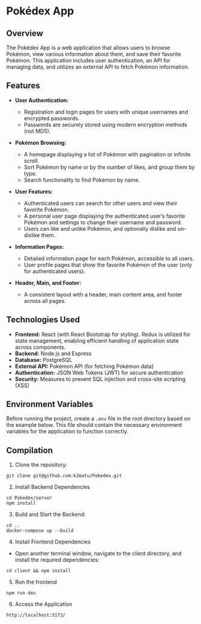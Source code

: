 # Pokédex App

## Overview
The Pokédex App is a web application that allows users to browse Pokémon, view various information about them, and save their favorite Pokémon. This application includes user authentication, an API for managing data, and utilizes an external API to fetch Pokémon information.

## Features
- **User Authentication:**
  - Registration and login pages for users with unique usernames and encrypted passwords.
  - Passwords are securely stored using modern encryption methods (not MD5).

- **Pokémon Browsing:**
  - A homepage displaying a list of Pokémon with pagination or infinite scroll.
  - Sort Pokémon by name or by the number of likes, and group them by type.
  - Search functionality to find Pokémon by name.

- **User Features:**
  - Authenticated users can search for other users and view their favorite Pokémon.
  - A personal user page displaying the authenticated user’s favorite Pokémon and settings to change their username and password.
  - Users can like and unlike Pokémon, and optionally dislike and un-dislike them.

- **Information Pages:**
  - Detailed information page for each Pokémon, accessible to all users.
  - User profile pages that show the favorite Pokémon of the user (only for authenticated users).

- **Header, Main, and Footer:**
  - A consistent layout with a header, main content area, and footer across all pages.

## Technologies Used
- **Frontend:** React (with React Bootstrap for styling). Redux is utilized for state management, enabling efficient handling of application state across components.
- **Backend:** Node.js and Express
- **Database:** PostgreSQL
- **External API:** Pokémon API (for fetching Pokémon data)
- **Authentication:** JSON Web Tokens (JWT) for secure authentication
- **Security:** Measures to prevent SQL injection and cross-site scripting (XSS)

## Environment Variables

Before running the project, create a `.env` file in the root directory based on the example below. This file should contain the necessary environment variables for the application to function correctly.




## Compilation
1. Clone the repository:
```
git clone git@github.com:k2matu/Pokedex.git
````
2. Install Backend Dependencies
```
cd Pokedex/server
npm install
```
3. Build and Start the Backend:
```
cd ..
docker-compose up --build
```
4. Install Frontend Dependencies
- Open another terminal window, navigate to the client directory, and install the required dependencies:
```
cd client && npm install
```
5. Run the frontend
```
npm run dev
```
6.  Access the Application
```
http://localhost:5173/
```

